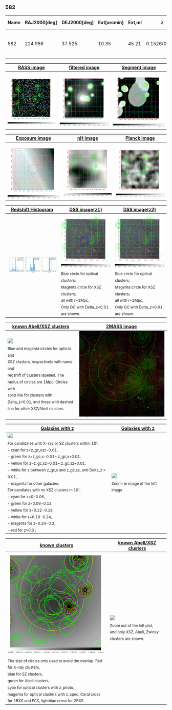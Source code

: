 <div STYLE="page-break-after: always;"></div>

### 582

|Name|RAJ2000[deg]|DEJ2000[deg] |Ext[arcmin]| Ext,ml | z | z_src| C|GC(XSZ,Delta_z<0.01)| GC(OPT,Delta_z<0.01)|GC| R_sig[arcmin] | R500[arcmin] | R500[Mpc]| CRsig[c/s] | CR500[c/s] |L500[1E44 erg/s]|F500[1E-12 erg/s/cm^2]| M500[1E14 Msun]|Tx[keV]|Cnt_sig|Beta|Rc[arcmin]|Comment|Alias|
|---|---|---|---|---|---|------|---|--------|---------|----------|---|---|---|---|---|---|---|---|---|---|---|---|---|---|
|582| 224.986| 37.525| 10.35| 45.21| 0.1526(0.005)| z1, z_opt| S| -| N, W| C, F20, N, SPI, W| 21.244| 6.414| 1.021| 0.198(0.045)| 0.178(0.040)| 2.288(1.185)| 3.621(1.875)| 3.51(0.89)| 4.88(0.78)| 136.0| 0.914(-0.107+0.062)| 16.787(-2.010+1.425)| -| t453|

|[RASS image](../image/582/582_img.pdf)|[filtered image](../image/582/582_fil.pdf)|[Segment image](../image/582/582_seg.pdf)|
|-------------------|--------------------|-------------------|
| <img src="../image/582/582_img.png" width="300">  | <img src="../image/582/582_fil.png" width="300">   | <img src="../image/582/582_seg.png" width="300">  |

|[Exposure image](../image/582/582_mex.pdf)| [nH image](../image/582/582_nh.pdf)| [Planck image](../image/582/582_p.pdf)|
|-------------------|--------------------|-------------------|
|<img src="../image/582/582_mex.png" width="300">   | <img src="../image/582/582_nh.png" width="300">    | <img src="../image/582/582_p.png" width="300"> |

|[Redshift Histogram](../image/582/582_zg.pdf) | [DSS image(z1)](../image/582/582_dss_z1.pdf)      |  [DSS image(z2)](../image/582/582_dss_z2.pdf)    |
|-------------------|--------------------|-------------------|
|<img src="../image/582/582_zg.png" width="300"> |<img src="../image/582/582_dss_z1.png" width="300"> <sub><br>Blue circle for optical clusters; <br>Magenta circle for XSZ clusters; <br>all with r=1Mpc; <br>Only GC with Delta_z<0.01 are shown. </sub>| <img src="../image/582/582_dss_z2.png" width="300"><sub><br>Blue circle for optical clusters; <br>Magenta circle for XSZ clusters; <br>all with r=1Mpc; <br>Only GC with Delta_z<0.01 are shown. </sub> |

|[known Abell/XSZ clusters](../image/582/582_m.pdf) | [2MASS image](../image/582/582_2mass.pdf)      |
|-------------------|-------------------|
|<img src=../image/582/582_m.png width="300"> <br><sub>Blue and magenta circles for optical and <br>XSZ clusters, respectively with name and <br>redshift of clusters labelled. The <br>radius of circles are 1Mpc. Circles with <br>solid line for clusters with <br>Delta_z<0.01, and those with dashed <br>line for other XSZ/Abell clusters.        </sub>|<img src="../image/582/582_2mass.png" width="300">  |

|[Galaxies with z](../image/582/582_opt_ned.pdf) |[Galaxies with z](../image/582/582_opt_ned_zoom.pdf) |
|-------------------|-------------------|
| <img src=../image/582/582_opt_ned.png width="300"> <br><sub> For candidates with X-ray or SZ clusters within 10': <br> - cyan for z<z_gc,xsz-0.01, <br> - green for z=z_gc,x-0.01~ z_gc,x+0.01, <br> - yellow for z=z_gc,sz-0.01~ z_gc,sz+0.01, <br> - white for z between z_gc,x and z_gc,sz, and Delta_z > 0.01, <br> - magenta for other galaxies; <br>For candiates with no XSZ clusters in 10': <br> - cyan for z=0-0.06, <br> - green for z=0.06-0.12, <br> - yellow for z=0.12-0.18, <br> - white for z=0.18-0.24, <br> - magenta for z=0.24-0.3, <br> - red for z>0.3 ;  </sub>|<img src=../image/582/582_opt_ned_zoom.png width="300">  <br><sub> Zoom-in image of the left image</sub>|

|[known clusters](../image/582/582_gc.pdf) |[known Abell/XSZ clusters](../image/582/582_gc_large.pdf) |
|-------------------|-------------------|
| <img src=../image/582/582_gc.png width="300"> <br><sub> The size of circles only used to avoid the overlap. Red for X-ray clusters, <br> blue for SZ clusters, <br> green for Abell clusters, <br> cyan for optical clusters with z_photo, <br> magenta for optical clusters with z_spec. Coral cross for 1RXS and FCS, lightblue cross for 2RXS. </sub>|<img src=../image/582/582_gc_large.png width="300"> <br><sub> Zoom out of the left plot, <br> and only XSZ, Abell, Zwicky clusters are shown. </sub> |



